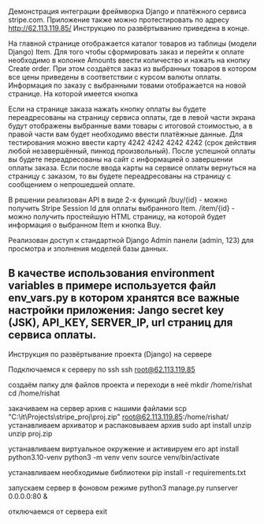 Демонстрация интеграции фреймворка Django и платёжного сервиса stripe.com.
Приложение также можно протестировать по адресу http://62.113.119.85/
Инструкцию по развёртыванию приведена в конце.


На главной странице отображается каталог товаров из таблицы (модели Django) Item. Для того чтобы сформировать заказ и перейти к оплате необходимо в колонке Amounts ввести количество и нажать на кнопку Create order. При этом создаётся заказ из выбранных товаров в котором все цены приведены в соответствии с курсом валюты оплаты. Информация по заказу с выбранными товами отображается на новой странице. На которой имеется кнопка 

Если на странице заказа нажать кнопку оплаты вы будете переадресованы на страницу сервиса оплаты, где в левой части экрана будут отображены выбранные вами товары с итоговой стоимостью, а в правой части вам будет необходимо ввести платёжные данные.
Для тестирования можно ввести карту 4242 4242 4242 4242 (срок действия любой незавершённый, пинкод произвольный). После успешной оплаты вы будете переадресованы на сайт с информацией о завершении оплаты заказа. Если после ввода карты на сервисе оплаты вернуться на страницу с заказом, то вы будете переадресованы на страницу с сообщением о непрошедшей оплате.

В решении реализован API в виде 2-х функций
/buy/{id}  - можно получить Stripe Session Id для оплаты выбранного Item.
/item/{id} - можно получить простейшую HTML страницу, на которой будет информация о выбранном Item и кнопка Buy. 

Реализован доступ к стандартной Django Admin панели (admin, 123) для просмотра и зполнения моделей базы данных.

В качестве использования environment variables в примере используется файл env_vars.py в котором хранятся все важные настройки приложения: Jango secret key (JSK), API_KEY, SERVER_IP, url страниц для сервиса оплаты.
---------------------------
Инструкция по развёртывание проекта (Django) на сервере

Подключаемся к серверу по ssh
ssh root@62.113.119.85

создаём папку для файлов проекта и переходи в неё
mkdir /home/rishat
cd /home/rishat

закачиваем на сервер архив с нашими файлами
scp "C:\it\Projects\stripe_proj\proj.zip" root@62.113.119.85:/home/rishat/
устанавливаем архиватор и распаковываем архив
sudo apt install unzip
unzip proj.zip

устанавливаем виртуальное окружение и активируем его
apt install python3.10-venv
python3 -m venv venv
source venv/bin/activate

устанавливаем необходимые библиотеки
pip install -r requirements.txt

запускаем сервер в фоновом режиме
python3 manage.py runserver 0.0.0.0:80 &

отключаемся от сервера
exit 
